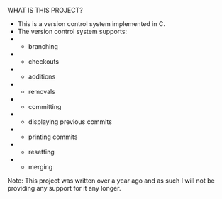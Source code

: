 WHAT IS THIS PROJECT?
- This is a version control system implemented in C. 
- The version control system supports:
 - - branching
 - - checkouts
 - - additions
 - - removals
 - - committing
 - - displaying previous commits
 - - printing commits
 - - resetting
 - - merging
 
Note:
This project was written over a year ago and as such I will not be providing any support for it any longer.
 
